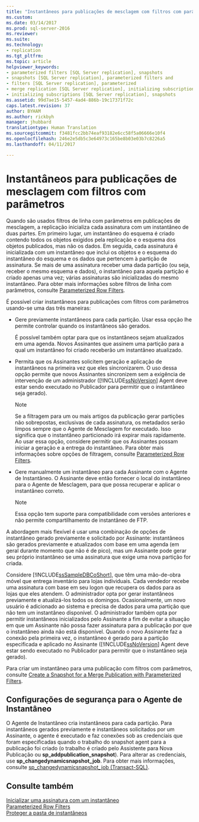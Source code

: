 ```yaml
---
title: "Instantâneos para publicações de mesclagem com filtros com parâmetros | Microsoft Docs"
ms.custom: 
ms.date: 03/14/2017
ms.prod: sql-server-2016
ms.reviewer: 
ms.suite: 
ms.technology:
- replication
ms.tgt_pltfrm: 
ms.topic: article
helpviewer_keywords:
- parameterized filters [SQL Server replication], snapshots
- snapshots [SQL Server replication], parameterized filters and
- filters [SQL Server replication], parameterized
- merge replication [SQL Server replication], initializing subscriptions
- initializing subscriptions [SQL Server replication], snapshots
ms.assetid: 99d7ae15-5457-4ad4-886b-19c17371f72c
caps.latest.revision: 37
author: BYHAM
ms.author: rickbyh
manager: jhubbard
translationtype: Human Translation
ms.sourcegitcommit: f3481fcc2bb74eaf93182e6cc58f5a06666e10f4
ms.openlocfilehash: 246e2e5db5c3e64973c165be8b03e03b7c8226a5
ms.lasthandoff: 04/11/2017

---
```

# <a name="snapshots-for-merge-publications-with-parameterized-filters"></a>Instantâneos para publicações de mesclagem com filtros com parâmetros
  Quando são usados filtros de linha com parâmetros em publicações de mesclagem, a replicação inicializa cada assinatura com um instantâneo de duas partes. Em primeiro lugar, um instantâneo do esquema é criado contendo todos os objetos exigidos pela replicação e o esquema dos objetos publicados, mas não os dados. Em seguida, cada assinatura é inicializada com um instantâneo que inclui os objetos e o esquema do instantâneo do esquema e os dados que pertencem à partição de assinatura. Se mais de uma assinatura receber uma dada partição (ou seja, receber o mesmo esquema e dados), o instantâneo para aquela partição é criado apenas uma vez; várias assinaturas são inicializadas do mesmo instantâneo. Para obter mais informações sobre filtros de linha com parâmetros, consulte [Parameterized Row Filters](../../relational-databases/replication/merge/parameterized-filters-parameterized-row-filters.md).  
  
 É possível criar instantâneos para publicações com filtros com parâmetros usando-se uma das três maneiras:  
  
-   Gere previamente instantâneos para cada partição. Usar essa opção lhe permite controlar quando os instantâneos são gerados.  
  
     É possível também optar para que os instantâneos sejam atualizados em uma agenda. Novos Assinantes que assinem uma partição para a qual um instantâneo foi criado receberão um instantâneo atualizado.  
  
-   Permita que os Assinantes solicitem geração e aplicação de instantâneos na primeira vez que eles sincronizarem. O uso dessa opção permite que novos Assinantes sincronizem sem a exigência de intervenção de um administrador ([!INCLUDE[ssNoVersion](../../includes/ssnoversion-md.md)] Agent deve estar sendo executado no Publicador para permitir que o instantâneo seja gerado).  
  
    > [!NOTE]  
    >  Se a filtragem para um ou mais artigos da publicação gerar partições não sobrepostas, exclusivas de cada assinatura, os metadados serão limpos sempre que o Agente de Mesclagem for executado. Isso significa que o instantâneo particionado irá expirar mais rapidamente. Ao usar essa opção, considere permitir que os Assinantes possam iniciar a geração e a entrega do instantâneo. Para obter mais informações sobre opções de filtragem, consulte [Parameterized Row Filters](../../relational-databases/replication/merge/parameterized-filters-parameterized-row-filters.md).  
  
-   Gere manualmente um instantâneo para cada Assinante com o Agente de Instantâneo. O Assinante deve então fornecer o local do instantâneo para o Agente de Mesclagem, para que possa recuperar e aplicar o instantâneo correto.  
  
    > [!NOTE]  
    >  Essa opção tem suporte para compatibilidade com versões anteriores e não permite compartilhamento de instantâneo de FTP.  
  
 A abordagem mais flexível é usar uma combinação de opções de instantâneo gerado previamente e solicitado por Assinante: instantâneos são gerados previamente e atualizados com base em uma agenda (em geral durante momento que não é de pico), mas um Assinante pode gerar seu próprio instantâneo se uma assinatura que exige uma nova partição for criada.  
  
 Considere [!INCLUDE[ssSampleDBCoShort](../../includes/sssampledbcoshort-md.md)], que têm uma mão-de-obra móvel que entrega inventário para lojas individuais. Cada vendedor recebe uma assinatura com base em seu logon que recupera os dados para as lojas que eles atendem. O administrador opta por gerar instantâneos previamente e atualizá-los todos os domingos. Ocasionalmente, um novo usuário é adicionado ao sistema e precisa de dados para uma partição que não tem um instantâneo disponível. O administrador também opta por permitir instantâneos inicializados pelo Assinante a fim de evitar a situação em que um Assinante não possa fazer assinatura para a publicação por que o instantâneo ainda não está disponível. Quando o novo Assinante faz a conexão pela primeira vez, o instantâneo é gerado para a partição especificada e aplicado no Assinante ([!INCLUDE[ssNoVersion](../../includes/ssnoversion-md.md)] Agent deve estar sendo executado no Publicador para permitir que o instantâneo seja gerado).  
  
 Para criar um instantâneo para uma publicação com filtros com parâmetros, consulte [Create a Snapshot for a Merge Publication with Parameterized Filters](../../relational-databases/replication/create-a-snapshot-for-a-merge-publication-with-parameterized-filters.md).  
  
## <a name="security-settings-for-the-snapshot-agent"></a>Configurações de segurança para o Agente de Instantâneo  
 O Agente de Instantâneo cria instantâneos para cada partição. Para instantâneos gerados previamente e instantâneos solicitados por um Assinante, o agente é executado e faz conexões sob as credenciais que foram especificadas quando o trabalho do snapshot agent para a publicação foi criado (o trabalho é criado pelo Assistente para Nova Publicação ou **sp_addpublication_snapshot**). Para alterar as credenciais, use **sp_changedynamicsnapshot_job**. Para obter mais informações, consulte [sp_changedynamicsnapshot_job &#40;Transact-SQL&#41;](../../relational-databases/system-stored-procedures/sp-changedynamicsnapshot-job-transact-sql.md).  
  
## <a name="see-also"></a>Consulte também  
 [Inicializar uma assinatura com um instantâneo](../../relational-databases/replication/initialize-a-subscription-with-a-snapshot.md)   
 [Parameterized Row Filters](../../relational-databases/replication/merge/parameterized-filters-parameterized-row-filters.md)   
 [Proteger a pasta de instantâneos](../../relational-databases/replication/security/secure-the-snapshot-folder.md)  
  
  
